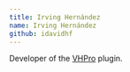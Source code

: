 ```yaml
---
title: Irving Hernández
name: Irving Hernández
github: idavidhf
---
```


Developer of the [VHPro](/plugins/vhpro) plugin.
